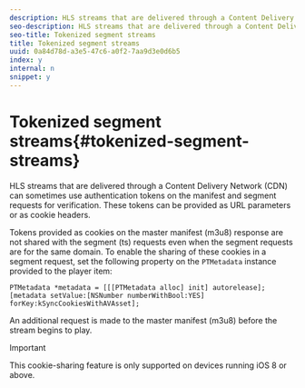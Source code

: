 ```yaml
---
description: HLS streams that are delivered through a Content Delivery Network (CDN) can sometimes use authentication tokens on the manifest and segment requests for verification. These tokens can be provided as URL parameters or as cookie headers.
seo-description: HLS streams that are delivered through a Content Delivery Network (CDN) can sometimes use authentication tokens on the manifest and segment requests for verification. These tokens can be provided as URL parameters or as cookie headers.
seo-title: Tokenized segment streams
title: Tokenized segment streams
uuid: 0a84d78d-a3e5-47c6-a0f2-7aa9d3e0d6b5
index: y
internal: n
snippet: y
---
```


# Tokenized segment streams{#tokenized-segment-streams}

HLS streams that are delivered through a Content Delivery Network (CDN) can sometimes use authentication tokens on the manifest and segment requests for verification. These tokens can be provided as URL parameters or as cookie headers.

Tokens provided as cookies on the master manifest (m3u8) response are not shared with the segment (ts) requests even when the segment requests are for the same domain. To enable the sharing of these cookies in a segment request, set the following property on the `PTMetadata` instance provided to the player item:&nbsp; 

```
PTMetadata *metadata = [[[PTMetadata alloc] init] autorelease]; 
[metadata setValue:[NSNumber numberWithBool:YES] forKey:kSyncCookiesWithAVAsset]; 

```

An additional request is made to the master manifest (m3u8) before the stream begins to play.

>[!IMPORTANT]
>
>This cookie-sharing feature is only supported on devices running iOS 8 or above.

